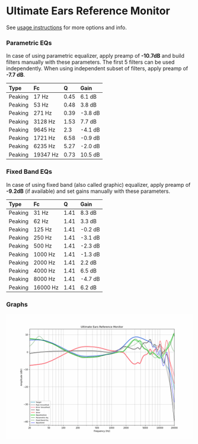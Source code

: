 # Ultimate Ears Reference Monitor
See [usage instructions](https://github.com/jaakkopasanen/AutoEq#usage) for more options and info.

### Parametric EQs
In case of using parametric equalizer, apply preamp of **-10.7dB** and build filters manually
with these parameters. The first 5 filters can be used independently.
When using independent subset of filters, apply preamp of **-7.7 dB**.

| Type    | Fc       |    Q | Gain    |
|:--------|:---------|:-----|:--------|
| Peaking | 17 Hz    | 0.45 | 6.1 dB  |
| Peaking | 53 Hz    | 0.48 | 3.8 dB  |
| Peaking | 271 Hz   | 0.39 | -3.8 dB |
| Peaking | 3128 Hz  | 1.53 | 7.7 dB  |
| Peaking | 9645 Hz  | 2.3  | -4.1 dB |
| Peaking | 1721 Hz  | 6.58 | -0.9 dB |
| Peaking | 6235 Hz  | 5.27 | -2.0 dB |
| Peaking | 19347 Hz | 0.73 | 10.5 dB |

### Fixed Band EQs
In case of using fixed band (also called graphic) equalizer, apply preamp of **-9.2dB**
(if available) and set gains manually with these parameters.

| Type    | Fc       |    Q | Gain    |
|:--------|:---------|:-----|:--------|
| Peaking | 31 Hz    | 1.41 | 8.3 dB  |
| Peaking | 62 Hz    | 1.41 | 3.3 dB  |
| Peaking | 125 Hz   | 1.41 | -0.2 dB |
| Peaking | 250 Hz   | 1.41 | -3.1 dB |
| Peaking | 500 Hz   | 1.41 | -2.3 dB |
| Peaking | 1000 Hz  | 1.41 | -1.3 dB |
| Peaking | 2000 Hz  | 1.41 | 2.2 dB  |
| Peaking | 4000 Hz  | 1.41 | 6.5 dB  |
| Peaking | 8000 Hz  | 1.41 | -4.7 dB |
| Peaking | 16000 Hz | 1.41 | 6.2 dB  |

### Graphs
![](./Ultimate%20Ears%20Reference%20Monitor.png)